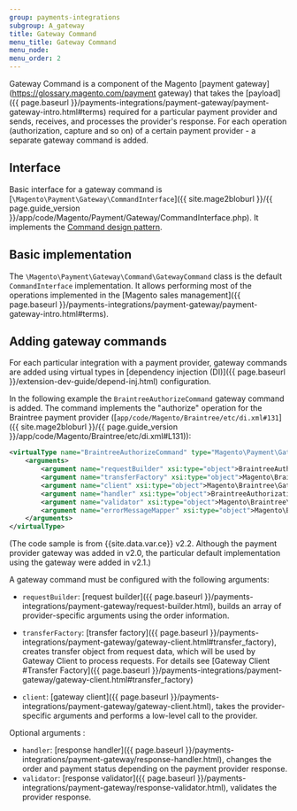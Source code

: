 ```yaml
---
group: payments-integrations
subgroup: A_gateway
title: Gateway Command
menu_title: Gateway Command 
menu_node: 
menu_order: 2 
---
```


Gateway Command is a component of the Magento [payment gateway](https://glossary.magento.com/payment gateway) that takes the [payload]({{ page.baseurl }}/payments-integrations/payment-gateway/payment-gateway-intro.html#terms) required for a particular payment provider and sends, receives, and processes the provider's response. 
For each operation (authorization, capture and so on) of a certain payment provider - a separate gateway command is added.

## Interface

Basic interface for a gateway command is [`\Magento\Payment\Gateway\CommandInterface`]({{ site.mage2bloburl }}/{{ page.guide_version }}/app/code/Magento/Payment/Gateway/CommandInterface.php). It implements the [Command design pattern](http://designpatternsphp.readthedocs.io/en/latest/Behavioral/Command/README.html).

## Basic implementation

The `\Magento\Payment\Gateway\Command\GatewayCommand` class is the default `CommandInterface` implementation. It allows performing most of the operations implemented in the [Magento sales management]({{ page.baseurl }}/payments-integrations/payment-gateway/payment-gateway-intro.html#terms).

## Adding gateway commands

For each particular integration with a payment provider, gateway commands are added using virtual types in [dependency injection (DI)]({{ page.baseurl }}/extension-dev-guide/depend-inj.html) configuration.

In the following example the `BraintreeAuthorizeCommand` gateway command is added. The command implements the "authorize" operation for the Braintree payment provider ([`app/code/Magento/Braintree/etc/di.xml#131`]({{ site.mage2bloburl }}/{{ page.guide_version }}/app/code/Magento/Braintree/etc/di.xml#L131)):

```xml
<virtualType name="BraintreeAuthorizeCommand" type="Magento\Payment\Gateway\Command\GatewayCommand">
    <arguments>
        <argument name="requestBuilder" xsi:type="object">BraintreeAuthorizeRequest</argument>
        <argument name="transferFactory" xsi:type="object">Magento\Braintree\Gateway\Http\TransferFactory</argument>
        <argument name="client" xsi:type="object">Magento\Braintree\Gateway\Http\Client\TransactionSale</argument>
        <argument name="handler" xsi:type="object">BraintreeAuthorizationHandler</argument>
        <argument name="validator" xsi:type="object">Magento\Braintree\Gateway\Validator\ResponseValidator</argument>
        <argument name="errorMessageMapper" xsi:type="object">Magento\Braintree\Gateway\ErrorMapper\VirtualErrorMessageMapper</argument>
    </arguments>
</virtualType>
```

(The code sample is from {{site.data.var.ce}} v2.2. Although the payment provider gateway was added in v2.0, the particular default implementation using the gateway were added in v2.1.)

A gateway command must be configured with the following arguments:

* `requestBuilder`: [request builder]({{ page.baseurl }}/payments-integrations/payment-gateway/request-builder.html), builds an array of provider-specific arguments using the order information. 

* `transferFactory`: [transfer factory]({{ page.baseurl }}/payments-integrations/payment-gateway/gateway-client.html#transfer_factory), creates transfer object from request data, which will be used by Gateway Client to process requests. For details see [Gateway Client #Transfer Factory]({{ page.baseurl }}/payments-integrations/payment-gateway/gateway-client.html#transfer_factory)

* `client`: [gateway client]({{ page.baseurl }}/payments-integrations/payment-gateway/gateway-client.html), takes the provider-specific arguments and performs a low-level call to the provider.

Optional arguments :

* `handler`: [response handler]({{ page.baseurl }}/payments-integrations/payment-gateway/response-handler.html), changes the order and payment status depending on the payment provider response. 
* `validator`: [response validator]({{ page.baseurl }}/payments-integrations/payment-gateway/response-validator.html), validates the provider response. 

